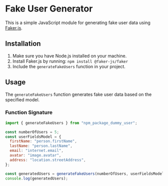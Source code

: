 # Fake User Generator

This is a simple JavaScript module for generating fake user data using [Faker.js](https://fakerjs.dev/).

## Installation

1. Make sure you have Node.js installed on your machine.
2. Install Faker.js by running: `npm install @faker-js/faker`
3. Include the `generateFakeUsers` function in your project.

## Usage

The `generateFakeUsers` function generates fake user data based on the specified model.

### Function Signature

```javascript
import { generateFakeUsers } from "npm_package_dummy_user";

const numberOfUsers = 5;
const userFieldsModel = {
  firstName: "person.firstName",
  lastName: "person.lastName",
  email: "internet.email",
  avatar: "image.avatar",
  address: "location.streetAddress",
};

const generatedUsers = generateFakeUsers(numberOfUsers, userFieldsModel);
console.log(generatedUsers);
```
